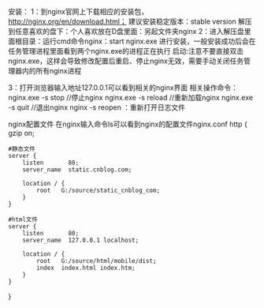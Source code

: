 安装：
1：到nginx官网上下载相应的安装包，http://nginx.org/en/download.html；
建议安装稳定版本：stable version
解压到任意喜欢的盘下：个人喜欢放在D盘里面：另起文件夹nginx
2：进入解压盘里面根目录：运行cmd命令nginx：start nginx.exe 进行安装，一般安装成功后会在任务管理进程里面看到两个nginx.exe的进程正在执行
启动:注意不要直接双击nginx.exe，这样会导致修改配置后重启、停止nginx无效，需要手动关闭任务管理器内的所有nginx进程

3：打开浏览器输入地址127.0.0.1可以看到相关的nginx界面
相关操作命令：  nginx.exe -s stop                   //停止nginx
               nginx.exe -s reload                //重新加载nginx
               nginx.exe -s quit                     //退出nginx
               nginx -s reopen  ：重新打开日志文件

nginx配置文件
在nginx输入命令ls可以看到nginx的配置文件nginx.conf
http {
     gzip  on;

    #静态文件
    server {
        listen       80;
        server_name  static.cnblog.com;

        location / {
            root   G:/source/static_cnblog_com;
        }
    }

    #html文件
    server {
        listen       80;
        server_name  127.0.0.1 localhost;

        location / {
            root   G:/source/html/mobile/dist;
            index  index.html index.htm;
        }
    }
}
